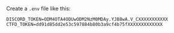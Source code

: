 Create a `.env` file like this:


```
DISCORD_TOKEN=ODM4OTA4ODUwODM2NzM0MDAy.YJB8wA.V_CXXXXXXXXXXX
CTFD_TOKEN=dd91d85dd2e53c597884b80b3a9cf4b75fXXXXXXXXXXXXX
```